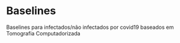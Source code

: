 # Baselines
Baselines para infectados/não infectados por covid19 baseados em Tomografia Computadorizada
